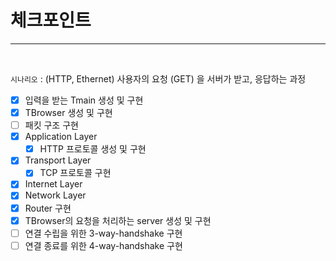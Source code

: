 # 체크포인트

---

<br/>

`시나리오` : (HTTP, Ethernet) 사용자의 요청 (GET) 을 서버가 받고, 응답하는 과정

- [x] 입력을 받는 Tmain 생성 및 구현
- [x] TBrowser 생성 및 구현
- [ ] 패킷 구조 구현
- [x] Application Layer
  - [x] HTTP 프로토콜 생성 및 구현 
- [x] Transport Layer
  - [x] TCP 프로토콜 구현
- [x] Internet Layer
- [x] Network Layer
- [x] Router 구현
- [x] TBrowser의 요청을 처리하는 server 생성 및 구현
- [ ] 연결 수립을 위한 3-way-handshake 구현
- [ ] 연결 종료를 위한 4-way-handshake 구현

<br/>